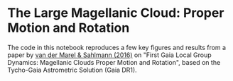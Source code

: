 # The Large Magellanic Cloud: Proper Motion and Rotation

The code in this notebook reproduces a few key figures and results from a paper by [van der Marel & Sahlmann (2016)](http://iopscience.iop.org/article/10.3847/2041-8205/832/2/L23) on "First Gaia Local Group Dynamics: Magellanic Clouds Proper Motion and Rotation", based on the Tycho-Gaia Astrometric Solution (Gaia DR1).
